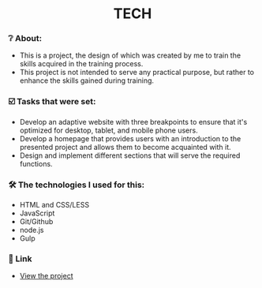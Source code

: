 <h1 align="center">  TECH </h1>

### :grey_question: About:
- This is a project, the design of which was created by me to train the skills acquired in the training process.
- This project is not intended to serve any practical purpose, but rather to enhance the skills gained during training.

### :ballot_box_with_check: Tasks that were set:
- Develop an adaptive website with three breakpoints to ensure that it's optimized for desktop, tablet, and mobile phone users.
- Develop a homepage that provides users with an introduction to the presented project and allows them to become acquainted with it.
- Design and implement different sections that will serve the required functions.

### :hammer_and_wrench: The technologies I used for this:
- HTML and CSS/LESS
- JavaScript
- Git/Github
- node.js
- Gulp

### :link: Link
- <a href="https://webdeveloperua.github.io/TECH/dist/index.html"> View the project </a>
